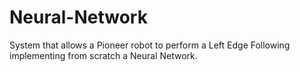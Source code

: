 # Neural-Network
System that allows a Pioneer robot to perform a Left Edge Following implementing from scratch a Neural Network.
